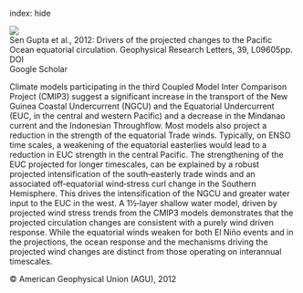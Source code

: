index: hide

<div class="Citation">
    <div class="Citation-thumb CitationThumb-linked"  data-href="https://doi.org/10.1029/2012gl051447">
      <img src="https://static.claimspace.cloud/climate-study-static/refs/thumbs/14/Sen_Gupta_et_al_2012-thumb.png" />
    </div>

  <div class="Citation-body">
    <div class="Citation-text">Sen Gupta et al., 2012: Drivers of the projected changes to the Pacific Ocean equatorial circulation. <span class="Article-journal">Geophysical Research Letters, </span><span class="Article-volume">39, </span>L09605pp.</div>
    <div class="Citation-links">
      <div class="CitationLink" data-href="https://doi.org/10.1029/2012gl051447">
        <div class="CitationLink-icon CitationLink-Doi"></div>
        <div class="CitationLink-text">DOI</div>
      </div>
      <div class="CitationLink" data-href="https://scholar.google.com/scholar?q=10.1029/2012gl051447">
        <div class="CitationLink-icon CitationLink-Scholar"></div>
        <div class="CitationLink-text">Google Scholar</div>
      </div>
    </div>
  </div>
</div>

Climate models participating in the third Coupled Model Inter Comparison Project (CMIP3) suggest a significant increase in the transport of the New Guinea Coastal Undercurrent (NGCU) and the Equatorial Undercurrent (EUC, in the central and western Pacific) and a decrease in the Mindanao current and the Indonesian Throughflow. Most models also project a reduction in the strength of the equatorial Trade winds. Typically, on ENSO time scales, a weakening of the equatorial easterlies would lead to a reduction in EUC strength in the central Pacific. The strengthening of the EUC projected for longer timescales, can be explained by a robust projected intensification of the south‐easterly trade winds and an associated off‐equatorial wind‐stress curl change in the Southern Hemisphere. This drives the intensification of the NGCU and greater water input to the EUC in the west. A 1½‐layer shallow water model, driven by projected wind stress trends from the CMIP3 models demonstrates that the projected circulation changes are consistent with a purely wind driven response. While the equatorial winds weaken for both El Niño events and in the projections, the ocean response and the mechanisms driving the projected wind changes are distinct from those operating on interannual timescales.

<div class="Citation-copy">
&copy; American Geophysical Union (AGU), 2012
</div>